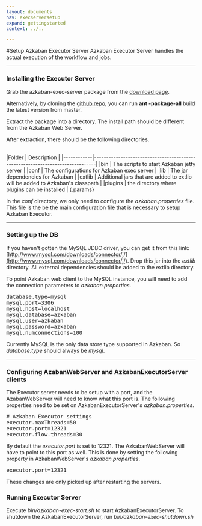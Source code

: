 ```yaml
---
layout: documents
nav: execserversetup
expand: gettingstarted
context: ../..

---
```

#Setup Azkaban Executor Server
Azkaban Executor Server handles the actual execution of the workflow and jobs.

----------
### Installing the Executor Server
Grab the azkaban-exec-server package from the [download page](../../downloads.html).

Alternatively, by cloning the [github repo](https://github.com/azkaban/azkaban2), you can run __ant \-package\-all__ build the latest version
from master.

Extract the package into a directory. The install path should be different from the Azkaban Web Server.

After extraction, there should be the following directories.

<br/>
|Folder      | Description                                                                   |
|------------|-------------------------------------------------------------------------------|
|bin         | The scripts to start Azkaban jetty server                                     |
|conf        | The configurations for Azkaban exec server                                     |
|lib         | The jar dependencies for Azkaban                                              |
|extlib      | Additional jars that are added to extlib will be added to Azkaban's classpath |
|plugins     | the directory where plugins can be installed                                  |
{.params}

In the _conf_ directory, we only need to configure the _azkaban.properties_ file. 
This file is the be the main configuration file that is necessary to setup Azkaban Executor.

----------
### Setting up the DB

If you haven't gotten the MySQL JDBC driver, you can get it from this link: [http://www.mysql.com/downloads/connector/j/](http://www.mysql.com/downloads/connector/j/). 
Drop this jar into the _extlib_ directory. All external dependencies should be added to the extlib directory.

To point Azkaban web client to the MySQL instance, you will need to add the connection parameters to _azkaban.properties_.

<pre class="code">
database.type=mysql
mysql.port=3306
mysql.host=localhost
mysql.database=azkaban
mysql.user=azkaban
mysql.password=azkaban
mysql.numconnections=100
</pre>

Currently MySQL is the only data store type supported in Azkaban. So _database.type_ should always be _mysql_.

----------
### Configuring AzabanWebServer and AzkabanExecutorServer clients
The Executor server needs to be setup with a port, and the AzabanWebServer will need to know what this port is.
The following properties need to be set on AzkabanExecutorServer's _azkaban.properties_.

<pre class="code">
# Azkaban Executor settings
executor.maxThreads=50
executor.port=12321
executor.flow.threads=30
</pre>

By default the _executor.port_ is set to 12321. The AzkabanWebServer will have to point to this port as well.
This is done by setting the following property in AzkabanWebServer's _azkaban.properties_.
<pre class="code">
executor.port=12321
</pre>

These changes are only picked up after restarting the servers.
### Running Executor Server
Execute _bin/azkaban-exec-start.sh_ to start AzkabanExecutorServer. 
To shutdown the AzkabanExecutorServer, run _bin/azkaban-exec-shutdown.sh_



